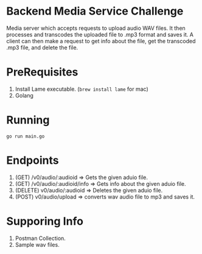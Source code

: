 # Backend Media Service Challenge

Media server which accepts requests to upload audio WAV files. It then processes and transcodes the uploaded file to .mp3 format and saves it. A client can then make a request to get info about the file, get the transcoded .mp3 file, and delete the file.

# PreRequisites
1. Install Lame executable. (`brew install lame` for mac)
2. Golang

# Running
` go run main.go `

# Endpoints
1. (GET) /v0/audio/:audioid => Gets the given aduio file.
2. (GET) /v0/audio/:audioid/info => Gets info about the given aduio file.
3. (DELETE) v0/audio/:audioid => Deletes the given aduio file.
4. (POST) v0/audio/upload => converts wav audio file to mp3 and saves it.

# Supporing Info
1. Postman Collection.
2. Sample wav files.
